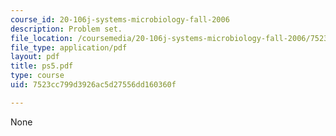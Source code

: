 ```yaml
---
course_id: 20-106j-systems-microbiology-fall-2006
description: Problem set.
file_location: /coursemedia/20-106j-systems-microbiology-fall-2006/7523cc799d3926ac5d27556dd160360f_ps5.pdf
file_type: application/pdf
layout: pdf
title: ps5.pdf
type: course
uid: 7523cc799d3926ac5d27556dd160360f

---
```

None
